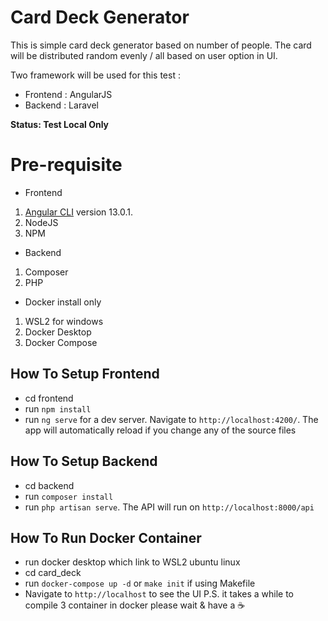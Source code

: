 # Card Deck Generator
This is simple card deck generator based on number of people. The card will be distributed random evenly / all based on user option in UI.

Two framework will be used for this test : 
- Frontend : AngularJS
- Backend : Laravel

**Status: Test Local Only**

# Pre-requisite

- Frontend
1. [Angular CLI](https://github.com/angular/angular-cli) version 13.0.1.
2. NodeJS
3. NPM

- Backend
1. Composer
2. PHP

- Docker install only
1. WSL2 for windows
2. Docker Desktop
3. Docker Compose

## How To Setup Frontend
- cd frontend
- run `npm install`
- run `ng serve` for a dev server. Navigate to `http://localhost:4200/`. The app will automatically reload if you change any of the source files

## How To Setup Backend
- cd backend
- run `composer install`
- run `php artisan serve`. The API will run on `http://localhost:8000/api`

## How To Run Docker Container
- run docker desktop which link to WSL2 ubuntu linux
- cd card_deck
- run `docker-compose up -d` or `make init` if using Makefile
- Navigate to `http://localhost` to see the UI
P.S. it takes a while to compile 3 container in docker please wait & have a ☕

